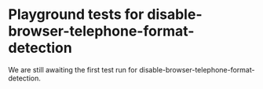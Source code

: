 # Playground tests for disable-browser-telephone-format-detection
We are still awaiting the first test run for disable-browser-telephone-format-detection.
